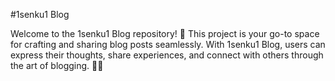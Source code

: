 #1senku1 Blog

Welcome to the 1senku1 Blog repository! 🎉 
This project is your go-to space for crafting and sharing blog posts seamlessly. With 1senku1 Blog, users can express their thoughts, share experiences, and connect with others through the art of blogging. 📝✨

